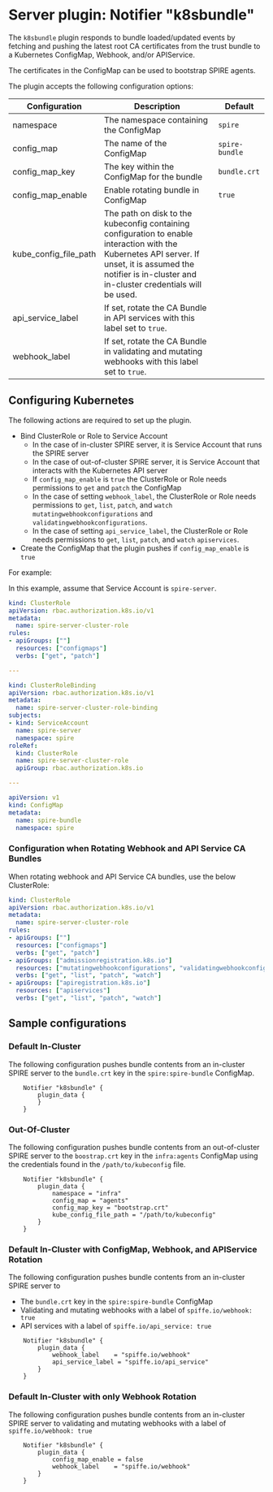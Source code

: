 # Server plugin: Notifier "k8sbundle"

The `k8sbundle` plugin responds to bundle loaded/updated events by fetching and
pushing the latest root CA certificates from the trust bundle to a Kubernetes
ConfigMap, Webhook, and/or APIService.

The certificates in the ConfigMap can be used to bootstrap SPIRE agents.

The plugin accepts the following configuration options:

| Configuration         | Description                                 | Default         |
| --------------------- | ------------------------------------------- | --------------- |
| namespace             | The namespace containing the ConfigMap      | `spire`         |
| config_map            | The name of the ConfigMap                   | `spire-bundle`  |
| config_map_key        | The key within the ConfigMap for the bundle | `bundle.crt`    |
| config_map_enable     | Enable rotating bundle in ConfigMap         | `true`          |
| kube_config_file_path | The path on disk to the kubeconfig containing configuration to enable interaction with the Kubernetes API server. If unset, it is assumed the notifier is in-cluster and in-cluster credentials will be used. | |
| api_service_label     | If set, rotate the CA Bundle in API services with this label set to `true`. | |
| webhook_label         | If set, rotate the CA Bundle in validating and mutating webhooks with this label set to `true`. | |

## Configuring Kubernetes

The following actions are required to set up the plugin.

- Bind ClusterRole or Role to Service Account
    - In the case of in-cluster SPIRE server, it is Service Account that runs the SPIRE server
    - In the case of out-of-cluster SPIRE server, it is Service Account that interacts with the Kubernetes API server
    - If `config_map_enable` is `true` the ClusterRole or Role needs permissions to `get` and `patch` the ConfigMap
    - In the case of setting `webhook_label`, the ClusterRole or Role needs permissions to `get`, `list`, `patch`, and `watch` `mutatingwebhookconfigurations` and `validatingwebhookconfigurations`.
    - In the case of setting `api_service_label`, the ClusterRole or Role needs permissions to `get`, `list`, `patch`, and `watch` `apiservices`.
- Create the ConfigMap that the plugin pushes if `config_map_enable` is `true`

For example:

In this example, assume that Service Account is `spire-server`.

```yaml
kind: ClusterRole
apiVersion: rbac.authorization.k8s.io/v1
metadata:
  name: spire-server-cluster-role
rules:
- apiGroups: [""]
  resources: ["configmaps"]
  verbs: ["get", "patch"]

---

kind: ClusterRoleBinding
apiVersion: rbac.authorization.k8s.io/v1
metadata:
  name: spire-server-cluster-role-binding
subjects:
- kind: ServiceAccount
  name: spire-server
  namespace: spire
roleRef:
  kind: ClusterRole
  name: spire-server-cluster-role
  apiGroup: rbac.authorization.k8s.io

---

apiVersion: v1
kind: ConfigMap
metadata:
  name: spire-bundle
  namespace: spire
```

### Configuration when Rotating Webhook and API Service CA Bundles

When rotating webhook and API Service CA bundles, use the below ClusterRole:

```yaml
kind: ClusterRole
apiVersion: rbac.authorization.k8s.io/v1
metadata:
  name: spire-server-cluster-role
rules:
- apiGroups: [""]
  resources: ["configmaps"]
  verbs: ["get", "patch"]
- apiGroups: ["admissionregistration.k8s.io"]
  resources: ["mutatingwebhookconfigurations", "validatingwebhookconfigurations"]
  verbs: ["get", "list", "patch", "watch"]
- apiGroups: ["apiregistration.k8s.io"]
  resources: ["apiservices"]
  verbs: ["get", "list", "patch", "watch"]
```

## Sample configurations

### Default In-Cluster

The following configuration pushes bundle contents from an in-cluster SPIRE
server to the `bundle.crt` key in the `spire:spire-bundle` ConfigMap.

```
    Notifier "k8sbundle" {
        plugin_data {
        }
    }
```

### Out-Of-Cluster

The following configuration pushes bundle contents from an out-of-cluster SPIRE
server to the `boostrap.crt` key in the `infra:agents` ConfigMap using
the credentials found in the `/path/to/kubeconfig` file.

```
    Notifier "k8sbundle" {
        plugin_data {
            namespace = "infra"
            config_map = "agents"
            config_map_key = "bootstrap.crt"
            kube_config_file_path = "/path/to/kubeconfig"
        }
    }
```

### Default In-Cluster with ConfigMap, Webhook, and APIService Rotation

The following configuration pushes bundle contents from an in-cluster SPIRE
server to
- The `bundle.crt` key in the `spire:spire-bundle` ConfigMap
- Validating and mutating webhooks with a label of `spiffe.io/webhook: true`
- API services with a label of `spiffe.io/api_service: true`

```
    Notifier "k8sbundle" {
        plugin_data {
            webhook_label    = "spiffe.io/webhook"
            api_service_label = "spiffe.io/api_service"
        }
    }
```

### Default In-Cluster with only Webhook Rotation

The following configuration pushes bundle contents from an in-cluster SPIRE
server to validating and mutating webhooks with a label of `spiffe.io/webhook: true`

```
    Notifier "k8sbundle" {
        plugin_data {
            config_map_enable = false
            webhook_label    = "spiffe.io/webhook"
        }
    }
```
